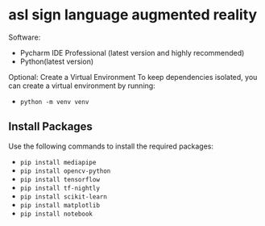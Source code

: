 # asl sign language augmented reality

Software: 
- Pycharm IDE Professional (latest version and highly recommended)
- Python(latest version) 

Optional: Create a Virtual Environment
To keep dependencies isolated, you can create a virtual environment by running:
- `python -m venv venv`

## Install Packages
Use the following commands to install the required packages: 
- `pip install mediapipe`
- `pip install opencv-python`
- `pip install tensorflow`
- `pip install tf-nightly`
- `pip install scikit-learn`
- `pip install matplotlib`
- `pip install notebook`


